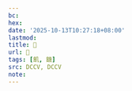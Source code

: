 ```yaml
---
bc:
hex:
date: '2025-10-13T10:27:18+08:00'
lastmod:
title: 􂘧
url: 􂘧
tags: [飢, 饑]
src: DCCV, DCCV
note:
---
```

